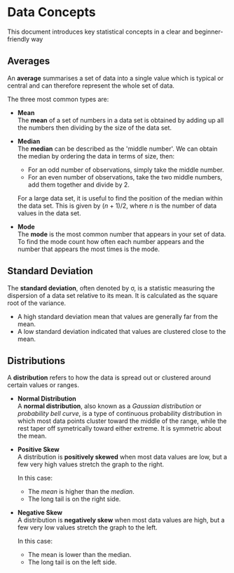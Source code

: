 # Data Concepts

This document introduces key statistical concepts in a clear and beginner-friendly way

## Averages

An **average** summarises a set of data into a single value which is typical or central
and can therefore represent the whole set of data.

The three most common types are:

- **Mean**  
  The **mean** of a set of numbers in a data set is obtained by adding up all the numbers
  then dividing by the size of the data set.

- **Median**  
  The **median** can be described as the 'middle number'. We can obtain the median by ordering
  the data in terms of size, then:
  - For an odd number of observations, simply take the middle number.
  - For an even number of observations, take the two middle numbers, add them together and divide by 2.

  For a large data set, it is useful to find the position of the median within the data set.
  This is given by (*n* + 1)/2, where *n* is the number of data values in the data set.

- **Mode**  
  The **mode** is the most common number that appears in your set of data. 
  To find the mode count how often each number appears and the number that appears the most times is the mode.

 
## Standard Deviation

The **standard deviation**, often denoted by σ, is a statistic measuring the dispersion
of a data set relative to its mean. It is calculated as the square root of the variance. 

- A high standard deviation mean that values are generally far from the mean.
- A low standard deviation indicated that values are clustered close to the mean.

## Distributions

A **distribution** refers to how the data is spread out or clustered around 
certain values or ranges. 

- **Normal Distribution**  
  A **normal distribution**, also known as a _Gaussian distribution_
  or _probability bell curve_, is a type of continuous probability distribution in which 
  most data points cluster toward the middle of the range, while the rest taper off 
  symetrically toward either extreme. It is symmetric about the mean.

- **Positive Skew**  
   A distribution is **positively skewed** when most data values are low,
   but a few very high values stretch the graph to the right. 

   In this case:  
   - The _mean_ is higher than the _median_.
   - The long tail is on the right side.

- **Negative Skew**  
   A distribution is **negatively skew** when most data values are high, but a few very
   low values stretch the graph to the left. 

   In this case:  
   - The mean is lower than the median.
   - The long tail is on the left side.

